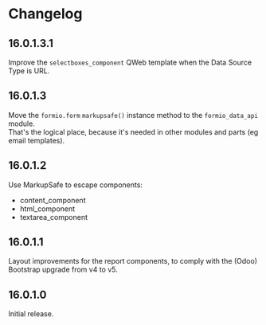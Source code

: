 # Changelog

## 16.0.1.3.1

Improve the `selectboxes_component` QWeb template when the Data Source Type is URL.

## 16.0.1.3

Move the `formio.form` `markupsafe()` instance method to the `formio_data_api` module.\
That's the logical place, because it's needed in other modules and parts (eg email templates).

## 16.0.1.2

Use MarkupSafe to escape components:
- content_component
- html_component
- textarea_component

## 16.0.1.1

Layout improvements for the report components, to comply with the (Odoo) Bootstrap upgrade from v4 to v5.

## 16.0.1.0

Initial release.
